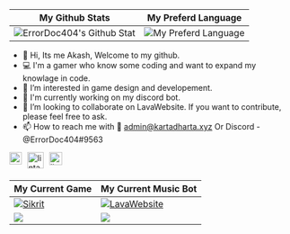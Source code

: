 |My Github Stats|My Preferd Language|
|---|---|
|![ErrorDoc404's Github Stat](https://github-readme-stats.vercel.app/api?username=ErrorDOc404&show_icons=true&hide_border=true&theme=vue&show=reviews,discussions_started,discussions_answered)|![My Preferd Language](https://github-readme-stats.vercel.app/api/top-langs/?username=ErrorDoc404&layout=donut&hide_border=true&theme=vue)| 

- 👋 Hi, Its me Akash, Welcome to my github.
- ‍💻 I'm a gamer who know some coding and want to expand my knowlage in code.
- 👀 I’m interested in game design and developement.
- 🌱 I'm currently working on my discord bot.
- 💞️ I’m looking to collaborate on LavaWebsite. If you want to contribute, please feel free to ask.
- 📫 How to reach me with 📧 admin@kartadharta.xyz Or Discord - @ErrorDoc404#9563

<a href="mailto: admin@kartadharta.xyz">
  <img align="left" style="margin-right:10px" alt="lintang ymail" width="22px" src="https://music.kartadharta.xyz/logo.png" />
</a>

<a href="https://www.youtube.com/@ErrorDoc404">
  <img style="margin-right:10px" align="left" alt="lintang youtube" width="29px" src="https://www.pinclipart.com/picdir/big/55-557137_a-quiet-drifter-takes-a-janitorial-job-at.png" />
</a>

<a href="https://github.com/ErrorDoc404">
  <img style="margin-right:10px" align="left" alt="lintang github" width="23px" src="https://cdn-icons-png.flaticon.com/512/25/25231.png" />
</a>
</br>
</br>


| My Current Game |  My Current Music Bot|
| --- | --- |
|[![Sikrit](https://github-readme-stats.vercel.app/api/pin/?username=ErrorDoc404&repo=Sikrit)](https://github.com/ErrorDoc404/Sikrit)|[![LavaWebsite](https://github-readme-stats.vercel.app/api/pin/?username=ErrorDoc404&repo=LavaWebsite)](https://github.com/ErrorDoc404/LavaWebsite)|
| <a href="https://github.com/ErrorDoc404/Sikrit/graphs/contributors"><img src="https://contributors-img.web.app/image?repo=ErrorDoc404/Sikrit" /></a> | <a href="https://github.com/ErrorDoc404/LavaWebsite/graphs/contributors"><img src="https://contributors-img.web.app/image?repo=ErrorDoc404/LavaWebsite" /></a>|